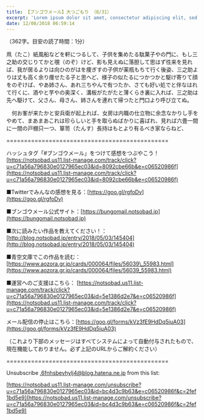 ```yaml
---
title: 【ブンゴウメール】大つごもり （8/31）
excerpt: 'Lorem ipsum dolor sit amet, consectetur adipiscing elit, sed do eiusmod tempor incididunt ut labore et dolore magna aliqua. Praesent elementum facilisis leo vel fringilla est ullamcorper eget. At imperdiet dui accumsan sit amet nulla facilisi morbi tempus.'
date: 12/08/2018 06:59:14
---
```


（362字。目安の読了時間：1分）

凧（たこ）紙風船などを軒につるして、子供を集めたる駄菓子やの門に、もし三之助の交じりてかと覗（のぞ）けど、影も見えぬに落胆して思はず徃来を見れば、我が居るよりは向ひのがはを痩ぎすの子供が薬瓶もちて行く後姿、三之助よりは丈も高く余り痩せたる子と思へど、様子の似たるにつかつかと駆け寄りて顔をのぞけば、やあ姉さん、あれ三ちやんで有つたか、さても好い処でと伴なはれて行くに、酒やと芋やの奥深く、溝板がたがたと薄くらき裏に入れば、三之助は先へ駆けて、父さん、母さん、姉さんを連れて帰つたと門口より呼び立てぬ。

　何お峯が来たかと安兵衛が起上れば、女房は内職の仕立物に余念なかりし手をやめて、まあまあこれは珍らしいと手を取らぬばかりに喜ばれ、見れば六畳一間に一間の戸棚只一つ、箪笥（たんす）長持はもとより有るべき家ならねど、

\==============================================

ハッシュタグ「#ブンゴウメール」をつけて感想をつぶやこう！ [https://notsobad.us11.list-manage.com/track/click?u=c71a56a796830e0127965ec03&id=8092cbe66b&e=c06520986f](https://notsobad.us11.list-manage.com/track/click?u=c71a56a796830e0127965ec03&id=8092cbe66b&e=c06520986f)

■Twitterでみんなの感想を見る：[https://goo.gl/rgfoDv](https://goo.gl/rgfoDv)

■ブンゴウメール公式サイト：[https://bungomail.notsobad.jp](https://bungomail.notsobad.jp)

■次に読みたい作品を教えてください！：[http://blog.notsobad.jp/entry/2018/05/03/145404](http://blog.notsobad.jp/entry/2018/05/03/145404)

■青空文庫でこの作品を読む：[https://www.aozora.gr.jp/cards/000064/files/56039\_55983.html](https://www.aozora.gr.jp/cards/000064/files/56039_55983.html)

■運営へのご支援はこちら： [https://notsobad.us11.list-manage.com/track/click?u=c71a56a796830e0127965ec03&id=5e1386d2e7&e=c06520986f](https://notsobad.us11.list-manage.com/track/click?u=c71a56a796830e0127965ec03&id=5e1386d2e7&e=c06520986f)

メール配信の停止はこちら：[https://goo.gl/forms/kVz3fE9HdDq5iuA03](https://goo.gl/forms/kVz3fE9HdDq5iuA03)

（これより下部のメッセージはすべてシステムによって自動付与されたもので、現在機能しておりません。必ず上記のURLからご解約ください）

\==============================================

Unsubscribe .6fnhsbevhylj4@blog.hatena.ne.jp from this list:

[https://notsobad.us11.list-manage.com/unsubscribe?u=c71a56a796830e0127965ec03&id=bc4d3c9b63&e=c06520986f&c=2fef1bd5e9](https://notsobad.us11.list-manage.com/unsubscribe?u=c71a56a796830e0127965ec03&id=bc4d3c9b63&e=c06520986f&c=2fef1bd5e9)